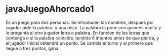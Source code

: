 # javaJuegoAhorcado1
Es un juego para dos personas. Se introducen los nombres, despues por jugador pide la palabra, y una pista. La palabra la pone con guiones oculta y le pregunta al otro jugador letra o palabra. En funcion de las letras que contenga o si la palabra coincide, tendrás 6 intentos antes de que pierda, y el jugador inicial obtendrá un punto. Se cambia el turno y el primero que llegue a tres puntos, gana.
